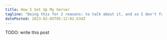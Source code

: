 ```yaml
---
title: How I Set Up My Server
tagline: "Doing this for 2 reasons: to talk about it, and so I don't forget how I did this in 6 months."
datePosted: 2023-02-05T05:12:02.634Z
---
```


TODO: write this post